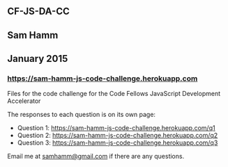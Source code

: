 ## CF-JS-DA-CC
## Sam Hamm
## January 2015
### https://sam-hamm-js-code-challenge.herokuapp.com

Files for the code challenge for the Code Fellows JavaScript Development Accelerator

The responses to each question is on its own page:

* Question 1: https://sam-hamm-js-code-challenge.herokuapp.com/q1
* Question 2: https://sam-hamm-js-code-challenge.herokuapp.com/q2
* Question 3: https://sam-hamm-js-code-challenge.herokuapp.com/q3

Email me at samhamm@gmail.com if there are any questions.
